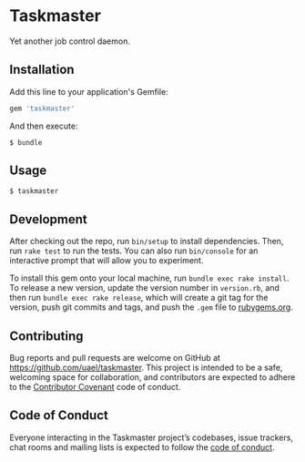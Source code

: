 # Taskmaster

Yet another job control daemon.

## Installation

Add this line to your application's Gemfile:

```ruby
gem 'taskmaster'
```

And then execute:

    $ bundle

## Usage

    $ taskmaster

## Development

After checking out the repo, run `bin/setup` to install dependencies. Then, run `rake test` to run the tests. You can also run `bin/console` for an interactive prompt that will allow you to experiment.

To install this gem onto your local machine, run `bundle exec rake install`. To release a new version, update the version number in `version.rb`, and then run `bundle exec rake release`, which will create a git tag for the version, push git commits and tags, and push the `.gem` file to [rubygems.org](https://rubygems.org).

## Contributing

Bug reports and pull requests are welcome on GitHub at https://github.com/uael/taskmaster. This project is intended to be a safe, welcoming space for collaboration, and contributors are expected to adhere to the [Contributor Covenant](http://contributor-covenant.org) code of conduct.

## Code of Conduct

Everyone interacting in the Taskmaster project’s codebases, issue trackers, chat rooms and mailing lists is expected to follow the [code of conduct](https://github.com/uael/taskmaster/blob/master/CODE_OF_CONDUCT.md).
